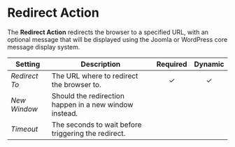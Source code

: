 # Redirect Action

<div class="tm-resource-icon">
    <!--@include: ./assets/action-redirect.svg-->
</div>

The **Redirect Action** redirects the browser to a specified URL, with an optional message that will be displayed using the Joomla or WordPress core message display system.

| Setting | Description | Required | Dynamic |
| --- | --- | :---: | :---: |
| *Redirect To* | The URL where to redirect the browser to. |  &#x2713; | &#x2713; |
| *New Window* | Should the redirection happen in a new window instead. |
| *Timeout* | The seconds to wait before triggering the redirect. |
<!--@include: ./_partials/common-action-settings.md-->
